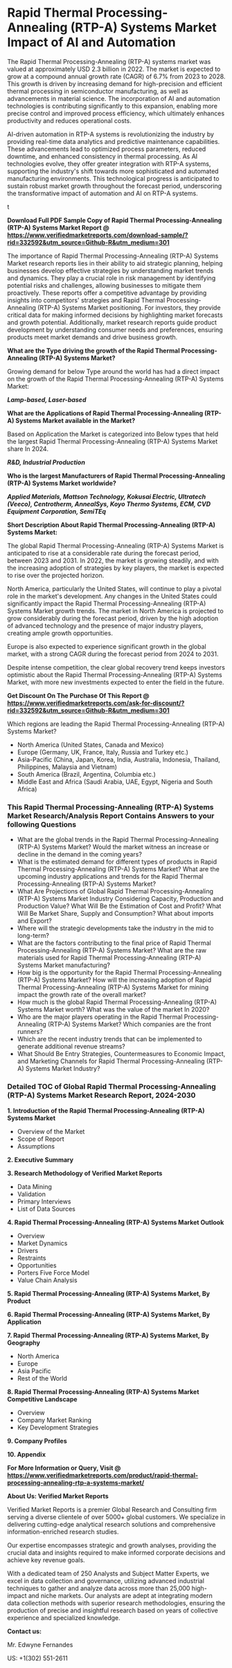 <meta name="title" content="Global Rapid Thermal Processing-Annealing (RTP-A) Systems Market Impact of AI and Automation"><meta name="description" content="The Rapid Thermal Processing-Annealing (RTP-A) systems market was valued at approximately USD 2.3 billion in 2022. The market is expected to grow at a compound annual "><meta name="title" content="Rapid Thermal Processing-Annealing (RTP-A) Systems Market Size, Share, Scope, Trends, Growth, Opportunities, Analysis, Forecast"><h1>Rapid Thermal Processing-Annealing (RTP-A) Systems Market Impact of AI and Automation</h1><p>The Rapid Thermal Processing-Annealing (RTP-A) systems market was valued at approximately USD 2.3 billion in 2022. The market is expected to grow at a compound annual growth rate (CAGR) of 6.7% from 2023 to 2028. This growth is driven by increasing demand for high-precision and efficient thermal processing in semiconductor manufacturing, as well as advancements in material science. The incorporation of AI and automation technologies is contributing significantly to this expansion, enabling more precise control and improved process efficiency, which ultimately enhances productivity and reduces operational costs.</p><p>AI-driven automation in RTP-A systems is revolutionizing the industry by providing real-time data analytics and predictive maintenance capabilities. These advancements lead to optimized process parameters, reduced downtime, and enhanced consistency in thermal processing. As AI technologies evolve, they offer greater integration with RTP-A systems, supporting the industry's shift towards more sophisticated and automated manufacturing environments. This technological progress is anticipated to sustain robust market growth throughout the forecast period, underscoring the transformative impact of automation and AI on RTP-A systems.</p>t</p><p id="" class=""><strong>Download Full PDF Sample Copy of Rapid Thermal Processing-Annealing (RTP-A) Systems Market Report @ <a href="https://www.verifiedmarketreports.com/download-sample/?rid=332592&utm_source=Github-R&utm_medium=301" target="_blank">https://www.verifiedmarketreports.com/download-sample/?rid=332592&utm_source=Github-R&utm_medium=301</a></strong></p><p>The importance of&nbsp;Rapid Thermal Processing-Annealing (RTP-A) Systems Market research reports lies in their ability to aid strategic planning, helping businesses develop effective strategies by understanding market trends and dynamics. They play a crucial role in risk management by identifying potential risks and challenges, allowing businesses to mitigate them proactively. These reports offer a competitive advantage by providing insights into competitors' strategies and Rapid Thermal Processing-Annealing (RTP-A) Systems Market positioning. For investors, they provide critical data for making informed decisions by highlighting market forecasts and growth potential. Additionally, market research reports guide product development by understanding consumer needs and preferences, ensuring products meet market demands and drive business growth.</p><p><strong>What are the&nbsp;Type driving the growth of the Rapid Thermal Processing-Annealing (RTP-A) Systems Market?</strong></p><p id="" class="">Growing demand for below Type around the world has had a direct impact on the growth of the Rapid Thermal Processing-Annealing (RTP-A) Systems Market:</p><em><strong>Lamp-based, Laser-based</strong></em></p><strong>What are the&nbsp;Applications&nbsp;of Rapid Thermal Processing-Annealing (RTP-A) Systems Market available in the Market?</strong></p><p id="" class="">Based on Application the Market is categorized into Below types that held the largest Rapid Thermal Processing-Annealing (RTP-A) Systems Market share In 2024.</p><em><strong>R&D, Industrial Production</strong></em></p><strong>Who is the largest Manufacturers of Rapid Thermal Processing-Annealing (RTP-A) Systems Market worldwide?</strong></p><p><em><strong>Applied Materials, Mattson Technology, Kokusai Electric, Ultratech (Veeco), Centrotherm, AnnealSys, Koyo Thermo Systems, ECM, CVD Equipment Corporation, SemiTEq</strong></em></p><p id="" class=""><strong>Short Description About Rapid Thermal Processing-Annealing (RTP-A) Systems Market:</strong></p><p>The global Rapid Thermal Processing-Annealing (RTP-A) Systems Market is anticipated to rise at a considerable rate during the forecast period, between 2023 and 2031. In 2022, the market is growing steadily, and with the increasing adoption of strategies by key players, the market is expected to rise over the projected horizon.</p><p>North America, particularly the United States, will continue to play a pivotal role in the market's development. Any changes in the United States could significantly impact the Rapid Thermal Processing-Annealing (RTP-A) Systems Market growth trends. The market in North America is projected to grow considerably during the forecast period, driven by the high adoption of advanced technology and the presence of major industry players, creating ample growth opportunities.</p><p>Europe is also expected to experience significant growth in the global market, with a strong CAGR during the forecast period from 2024 to 2031.</p><p>Despite intense competition, the clear global recovery trend keeps investors optimistic about the Rapid Thermal Processing-Annealing (RTP-A) Systems Market, with more new investments expected to enter the field in the future.</p><p id="" class=""><strong>Get Discount On The Purchase Of This Report @ <a href="https://www.verifiedmarketreports.com/ask-for-discount/?rid=332592&utm_source=Github-R&utm_medium=301" target="_blank">https://www.verifiedmarketreports.com/ask-for-discount/?rid=332592&utm_source=Github-R&utm_medium=301</a></strong></p>Which regions are leading the Rapid Thermal Processing-Annealing (RTP-A) Systems Market?</p><ul><li>North America (United States, Canada and Mexico)</li><li>Europe (Germany, UK, France, Italy, Russia and Turkey etc.)</li><li>Asia-Pacific (China, Japan, Korea, India, Australia, Indonesia, Thailand, Philippines, Malaysia and Vietnam)</li><li>South America (Brazil, Argentina, Columbia etc.)</li><li>Middle East and Africa (Saudi Arabia, UAE, Egypt, Nigeria and South Africa)</li></ul><h3 id="" class="">This Rapid Thermal Processing-Annealing (RTP-A) Systems Market Research/Analysis Report Contains Answers to your following Questions</h3><ul><li>What are the global trends in the Rapid Thermal Processing-Annealing (RTP-A) Systems Market? Would the market witness an increase or decline in the demand in the coming years?</li><li>What is the estimated demand for different types of products in Rapid Thermal Processing-Annealing (RTP-A) Systems Market? What are the upcoming industry applications and trends for the Rapid Thermal Processing-Annealing (RTP-A) Systems Market?</li><li>What Are Projections of Global Rapid Thermal Processing-Annealing (RTP-A) Systems Market Industry Considering Capacity, Production and Production Value? What Will Be the Estimation of Cost and Profit? What Will Be Market Share, Supply and Consumption? What about imports and Export?</li><li>Where will the strategic developments take the industry in the mid to long-term?</li><li>What are the factors contributing to the final price of Rapid Thermal Processing-Annealing (RTP-A) Systems Market? What are the raw materials used for Rapid Thermal Processing-Annealing (RTP-A) Systems Market manufacturing?</li><li>How big is the opportunity for the Rapid Thermal Processing-Annealing (RTP-A) Systems Market? How will the increasing adoption of Rapid Thermal Processing-Annealing (RTP-A) Systems Market for mining impact the growth rate of the overall market?</li><li>How much is the global Rapid Thermal Processing-Annealing (RTP-A) Systems Market worth? What was the value of the market In 2020?</li><li>Who are the major players operating in the Rapid Thermal Processing-Annealing (RTP-A) Systems Market? Which companies are the front runners?</li><li>Which are the recent industry trends that can be implemented to generate additional revenue streams?</li><li>What Should Be Entry Strategies, Countermeasures to Economic Impact, and Marketing Channels for Rapid Thermal Processing-Annealing (RTP-A) Systems Market Industry?</li></ul><h3 id="" class="">Detailed TOC of Global Rapid Thermal Processing-Annealing (RTP-A) Systems Market Research Report, 2024-2030</h3><p id="" class=""><strong>1. Introduction of the Rapid Thermal Processing-Annealing (RTP-A) Systems Market</strong></p><ul><li>Overview of the Market</li><li>Scope of Report</li><li>Assumptions</li></ul><p id="" class=""><strong>2. Executive Summary</strong></p><p id="" class=""><strong>3. Research Methodology of Verified Market Reports</strong></p><ul><li>Data Mining</li><li>Validation</li><li>Primary Interviews</li><li>List of Data Sources</li></ul><p id="" class=""><strong>4. Rapid Thermal Processing-Annealing (RTP-A) Systems Market Outlook</strong></p><ul><li>Overview</li><li>Market Dynamics</li><li>Drivers</li><li>Restraints</li><li>Opportunities</li><li>Porters Five Force Model</li><li>Value Chain Analysis</li></ul><p id="" class=""><strong>5. Rapid Thermal Processing-Annealing (RTP-A) Systems Market, By Product</strong></p><p id="" class=""><strong>6. Rapid Thermal Processing-Annealing (RTP-A) Systems Market, By Application</strong></p><p id="" class=""><strong>7. Rapid Thermal Processing-Annealing (RTP-A) Systems Market, By Geography</strong></p><ul><li>North America</li><li>Europe</li><li>Asia Pacific</li><li>Rest of the World</li></ul><p id="" class=""><strong>8. Rapid Thermal Processing-Annealing (RTP-A) Systems Market Competitive Landscape</strong></p><ul><li>Overview</li><li>Company Market Ranking</li><li>Key Development Strategies</li></ul><p id="" class=""><strong>9. Company Profiles</strong></p><p id="" class=""><strong>10. Appendix</strong></p><p id="" class=""><strong>For More Information or Query, Visit @ <a href="https://www.verifiedmarketreports.com/product/rapid-thermal-processing-annealing-rtp-a-systems-market/" target="_blank">https://www.verifiedmarketreports.com/product/rapid-thermal-processing-annealing-rtp-a-systems-market/</a></strong></p><p id="" class=""><strong>About Us: Verified Market Reports</strong></p><p id="" class="">Verified Market Reports is a premier Global Research and Consulting firm serving a diverse clientele of over 5000+ global customers. We specialize in delivering cutting-edge analytical research solutions and comprehensive information-enriched research studies.</p><p id="" class="">Our expertise encompasses strategic and growth analyses, providing the crucial data and insights required to make informed corporate decisions and achieve key revenue goals.</p><p id="" class="">With a dedicated team of 250 Analysts and Subject Matter Experts, we excel in data collection and governance, utilizing advanced industrial techniques to gather and analyze data across more than 25,000 high-impact and niche markets. Our analysts are adept at integrating modern data collection methods with superior research methodologies, ensuring the production of precise and insightful research based on years of collective experience and specialized knowledge.</p><p id="" class=""><strong>Contact us:</strong></p><p id="" class="">Mr. Edwyne Fernandes</p><p id="" class="">US: +1(302) 551-2611</p>